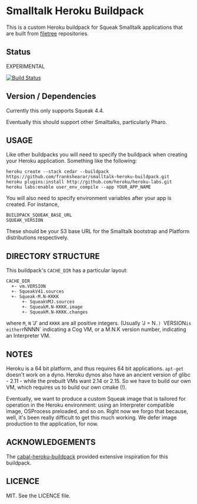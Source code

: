 # Smalltalk Heroku Buildpack

This is a custom Heroku buildpack for Squeak Smalltalk applications that are built from [filetree](https://github.com/dalehenrich/filetree) repositories.

## Status

EXPERIMENTAL

[![Build Status](https://secure.travis-ci.org/frankshearar/smalltalk-heroku-buildpack.png?branch=master)](http://travis-ci.org/frankshearar/smalltalk-heroku-buildpack)

## Version / Dependencies

Currently this only supports Squeak 4.4.

Eventually this should support other Smalltalks, particularly Pharo.

## USAGE

Like other buildpacks you will need to specify the buildpack when creating
your Heroku application. Something like the following:

    heroku create --stack cedar --buildpack https://github.com/frankshearar/smalltalk-heroku-buildpack.git
    heroku plugins:install http://github.com/heroku/heroku-labs.git
    heroku labs:enable user_env_compile --app YOUR_APP_NAME

You will also need to specify environment variables after your app is
created. For instance,

    BUILDPACK_SQUEAK_BASE_URL
    SQUEAK_VERSION

These should be your S3 base URL for the Smalltalk bootstrap and Platform
distributions respectively.

## DIRECTORY STRUCTURE

This buildpack's `CACHE_DIR` has a particular layout:

```
CACHE_DIR
  +- vm.VERSION
  +- SqueakV41.sources
  +- Squeak-M.N-KKKK
      +- SqueakVMJ.sources
      +- SqueakM.N-KKKK.image
      +- SqueakM.N-KKKK.changes
```

where `M`, `N` 'J' and `KKKK` are all positive integers. (Usually 'J = N`.) `VERSION` is either `rNNNN` indicating a Cog VM, or a M.N.K version number, indicating an Interpreter VM.

## NOTES

Heroku is a 64 bit platform, and thus requires 64 bit applications. `apt-get` doesn't work on a dyno. Heroku dynos also have an ancient version of glibc - 2.11 - while the prebuilt VMs want 2.14 or 2.15. So we have to build our own VM, which requires us to build our own cmake (!).

Eventually, we want to produce a custom Squeak image that is tailored for operation in the Heroku environment: using an Interpreter compatible image, OSProcess preloaded, and so on. Right now we forgo that because, well, it's been really difficult to get this much working. We defer image production to the application, for now.

## ACKNOWLEDGEMENTS

The [cabal-heroku-buildpack](https://github.com/mbbx6spp/cabal-heroku-buildpack) provided extensive inspiration for this buildpack.

## LICENCE

MIT. See the LICENCE file.